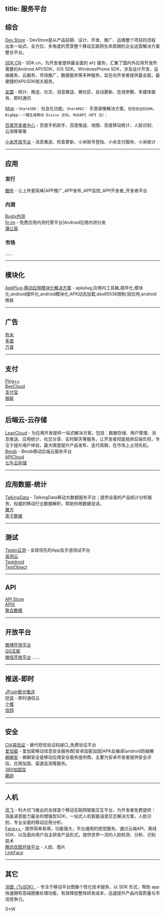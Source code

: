 title: 服务平台
---

## 综合

[Dev Store](http://www.devstore.cn/) - DevStore是从产品前期、设计、开发、推广、运维整个项目的流程出发一站式、全方位、多角度的贯穿整个移动互联网生命周期的企业运营解决方案整合平台。 
   
[SDK.CN](https://www.sdk.cn/) - SDK.cn，为开发者提供最全面的 `API` 服务，汇集了国内外应用开发所需要的Android API/SDK，iOS SDK，WindowsPhone SDK，涉及设计开发，运维服务，云服务，市场推广，数据服务等多种服务，旨在向开发者提供最全面，最便捷的API/SDK相关服务。   

[友盟](https://www.umeng.com/) - 统计、推送、社交、消息推送、微社区、自动更新、在线参数、多媒体服务、即时通讯   

[Mob](http://www.mob.com/) - `ShareSDK：` 社会化功能，`ShareREC：` 手游录像解决方案，`短信验证码SDK`、`BigApp：一键生成移动 Discuz 论坛`、`MobAPI（API 云）：`   

[百度开发者中心](http://developer.baidu.com/) - 百度手机助手、百度推送、地图、百度移动统计、人脸识别、云测等等等  

[小米开放平台](http://dev.xiaomi.com/) - 消息推送、检查更新、小米账号登陆、小米支付服务、小米统计


----------------------------------------

## 应用

### 发行

[酷传](http://www.coolchuan.com/) - 让上传更简单|APP推广_APP发布_APP监控_APP开发者_开发者平台

### 内测

[Bugly内测](http://beta.qq.com/)   
[fir.im](https://fir.im/) - 免费应用内测托管平台|Android应用内测分发   
[蒲公英](http://www.pgyer.com/)   


### 市场

......  

----------------------------------------

## 模块化

[ApkPlug-移动应用模块化解决方案](http://www.apkplug.com/) - apkplug,应用内工具箱,插件化,模块化,android插件化,android模块化,APK动态加载,dex65536限制,轻应用,android换肤

----------------------------------------

## 广告

[有米](https://www.youmi.net/)   
[多盟](http://www.domob.cn/)   
[万普](http://www.waps.cn/)   


----------------------------------------

## 支付

[Ping++](https://pingxx.com/)  
[BeeCloud](https://beecloud.cn/)   
[支付宝](https://open.alipay.com/)   
[银联](https://www.95516.com/)   


----------------------------------------

## 后端云-云存储

[LeanCloud](https://leancloud.cn/) - 为应用开发提供一站式解决方案，包括：数据存储、用户管理、消息推送、应用统计、社交分享、实时聊天等服务，让开发者彻底抛弃后端负担，专注于提升用户体验，最大限度提升产品发布、迭代周期，在市场上占领先机。   
[Bmob](http://www.bmob.cn/) - Bmob移动后端云服务平台    
[APICloud](http://www.apicloud.com/)   
[七牛云存储](http://www.qiniu.com/)

----------------------------------------

## 应用数据-统计

[TalkingData](https://www.talkingdata.com/) - TalkingData移动大数据服务平台；提供全面的产品统计分析服务、权威的移动行业数据解析，帮助你用数据说话。  
[魔方](http://www.imofan.com/)   
[莲子数据](http://www.lotuseed.com/)   


----------------------------------------

## 测试

[Testin云测](http://www.testin.cn/) - 全球领先的App及手游测试平台   
[易测云](http://www.yiceyun.com/)   
[Testdroid](http://testdroid.com/)   
[TestObject](https://testobject.com/)   


----------------------------------------

## API

[API Store](http://apistore.baidu.com/)   
[APIX](http://www.apix.cn/)   
[聚合数据](https://www.juhe.cn/)   


----------------------------------------

## 开放平台

[微博开放平台](http://open.weibo.com/)    
[QQ互联](http://connect.qq.com/)    
[微信开放平台](https://open.weixin.qq.com/) 
......    

----------------------------------------

## 推送-即时

[JPush极光推送](https://www.jpush.cn/)   
[环信](http://www.easemob.com/) - 即时通信云    
[个推](http://www.getui.com/)   
[信鸽](http://xg.qq.com/)   


----------------------------------------

## 安全

[CIA易验证](http://www.ciaapp.cn/) - 替代短信验证码接口_免费验证平台  
[爱加密](http://www.ijiami.cn/) - 爱加密移动信息安全服务商|安卓加密加固|APK反编译|android防破解   
[梆梆安](http://www.bangcle.com/) - 梆梆安全是移动应用安全服务提供商，主要为安卓开发者提供安全评估、应用加固、渠道监测等服务。     
[360加固宝](http://jiagu.360.cn/)   
[娜迦](http://www.nagain.com/)   


----------------------------------------

## 人机

[讯飞](http://www.xfyun.cn/) - 科大讯飞推出的全球首个移动互联网智能交互平台，为开发者免费提供：涵盖语音能力最全的增强型SDK，一站式人机智能语音交互解决方案，人脸识别，专业全面的移动应用分析。   
[Face++ ](http://www.faceplusplus.com.cn/) - 提供简单易用，功能强大，平台通用的视觉服务。通过云端API、离线SDK、以及面向用户自主研发产品形式，提供世界一流的人脸检测、分析、识别技术    
[腾讯优图开放平台](http://open.youtu.qq.com/) - 人脸、图片   
[LinkFace](https://www.linkface.cn/)   


----------------------------------------

## 其它

[涂图（TuSDK）](http://tusdk.com/) - 专注于移动平台图像个性化技术服务，以 SDK 形式，帮助 app 快速拥有高端图像处理功能，有效降低整体研发成本，迅速提升产品内容质量与市场竞争力。  

G*W
